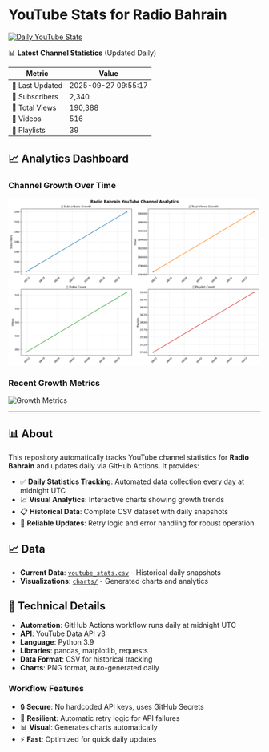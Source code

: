 # YouTube Stats for Radio Bahrain

[![Daily YouTube Stats](https://github.com/RadioBahrain/youtube-stats/actions/workflows/youtube-stats.yml/badge.svg)](https://github.com/RadioBahrain/youtube-stats/actions/workflows/youtube-stats.yml)

📊 **Latest Channel Statistics** (Updated Daily)

| Metric | Value |
|--------|-------|
| 📅 Last Updated | 2025-09-27 09:55:17 |
| 👥 Subscribers | 2,340 |
| 👀 Total Views | 190,388 |
| 🎥 Videos | 516 |
| 📝 Playlists | 39 |

## 📈 Analytics Dashboard

### Channel Growth Over Time
![YouTube Analytics](charts/youtube_analytics.png)

### Recent Growth Metrics
![Growth Metrics](charts/growth_metrics.png)

---

## 📊 About

This repository automatically tracks YouTube channel statistics for **Radio Bahrain** and updates daily via GitHub Actions. It provides:

- ✅ **Daily Statistics Tracking**: Automated data collection every day at midnight UTC
- 📈 **Visual Analytics**: Interactive charts showing growth trends
- 📋 **Historical Data**: Complete CSV dataset with daily snapshots
- 🔄 **Reliable Updates**: Retry logic and error handling for robust operation

## 📈 Data

- **Current Data**: [`youtube_stats.csv`](youtube_stats.csv) - Historical daily snapshots
- **Visualizations**: [`charts/`](charts/) - Generated charts and analytics

## 🔧 Technical Details

- **Automation**: GitHub Actions workflow runs daily at midnight UTC
- **API**: YouTube Data API v3
- **Language**: Python 3.9
- **Libraries**: pandas, matplotlib, requests
- **Data Format**: CSV for historical tracking
- **Charts**: PNG format, auto-generated daily

### Workflow Features

- 🔒 **Secure**: No hardcoded API keys, uses GitHub Secrets
- 🔄 **Resilient**: Automatic retry logic for API failures
- 📊 **Visual**: Generates charts automatically
- ⚡ **Fast**: Optimized for quick daily updates